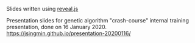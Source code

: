 Slides written using [reveal.js](https://github.com/hakimel/reveal.js)



Presentation slides for genetic algorithm "crash-course" internal training presentation, done on 16 January 2020. https://jsingmin.github.io/presentation-20200116/
